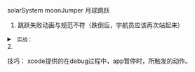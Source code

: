 solarSystem
moonJumper 月球跳跃  
1. 跳跃失败动画与规范不符（跌倒后，宇航员应该再次站起来）
<details>
   <summary><code> 实战：</code> </summary>
   不用重新编译APP，通过自定义断点，注入代码更改来修复问题。
</details>
2. 

技巧：
xcode提供的在debug过程中，app暂停时，所触发的动作。 
